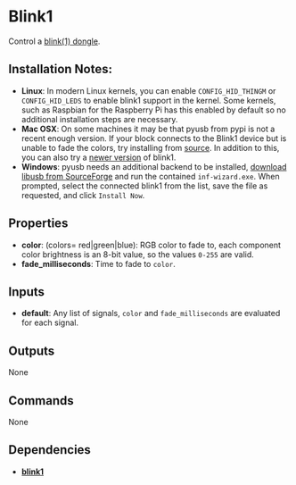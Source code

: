 Blink1
======
Control a [blink(1) dongle](http://blink1.thingm.com/).

Installation Notes:
--------------------
- **Linux**: In modern Linux kernels, you can enable `CONFIG_HID_THINGM` or `CONFIG_HID_LEDS` to enable blink1 support in the kernel. Some kernels, such as Raspbian for the Raspberry Pi has this enabled by default so no additional installation steps are necessary.
- **Mac OSX**: On some machines it may be that pyusb from pypi is not a recent enough version. If your block connects to the Blink1 device but is unable to fade the colors, try installing from [source](https://github.com/walac/pyusb). In addition to this, you can also try a [newer version](https://github.com/todbot/blink1) of blink1.
- **Windows**: pyusb needs an additional backend to be installed, [download libusb from SourceForge](http://sourceforge.net/projects/libusb-win32/files/libusb-win32-releases/1.2.6.0/libusb-win32-bin-1.2.6.0.zip/download) and run the contained `inf-wizard.exe`. When prompted, select the connected blink1 from the list, save the file as requested, and click `Install Now`.

Properties
----------
- **color**: (colors= red|green|blue): RGB color to fade to, each component color brightness is an 8-bit value, so the values `0-255` are valid.
- **fade_milliseconds**: Time to fade to `color`.

Inputs
------
- **default**: Any list of signals, `color` and `fade_milliseconds` are evaluated for each signal.

Outputs
-------
None

Commands
--------
None

Dependencies
------------
-   [**blink1**](https://pypi.python.org/pypi/blink1/0.0.12)

